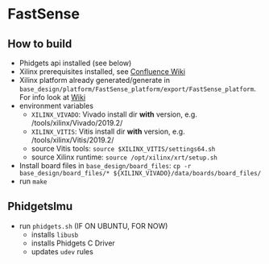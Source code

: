 # FastSense

## How to build
* Phidgets api installed (see below)
* Xilinx prerequisites installed, see [Confluence Wiki](https://confluence.informatik.uni-osnabrueck.de/display/FAS/Petalinux+Installation)
* Xilinx platform already generated/generate in `base_design/platform/FastSense_platform/export/FastSense_platform`. For info look at [Wiki](https://confluence.informatik.uni-osnabrueck.de/display/FAS/Compile+Hardware+Platform)
* environment variables
    * `XILINX_VIVADO`: Vivado install dir **with** version, e.g. /tools/xilinx/Vivado/2019.2/
    * `XILINX_VITIS`: Vitis install dir **with** version, e.g. /tools/xilinx/Vitis/2019.2/
    * source Vitis tools: `source $XILINX_VITIS/settings64.sh`
    * source Xilinx runtime: `source /opt/xilinx/xrt/setup.sh`
* Install board files in `base_design/board_files`: `cp -r base_design/board_files/* ${XILINX_VIVADO}/data/boards/board_files/`
* run `make`

## PhidgetsImu
* run `phidgets.sh` (IF ON UBUNTU, FOR NOW)
    * installs `libusb`
    * installs Phidgets C Driver
    * updates `udev` rules
